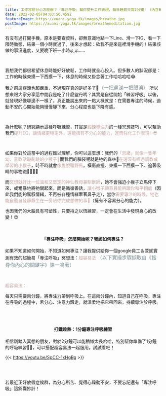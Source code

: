 ```yaml
---
title: 工作容易分心怎麼辦？「專注呼吸」幫你提升工作表現，每日睡前只需2分鐘！（內含練習影片）
date: 2022-02-05T04:03:50.459Z
featureImage: https://xuani-yoga.tk/images/breathe.jpg
postImage: https://xuani-yoga.tk/images/breathemeditation.jpg
---
```

有沒有過打開手機，原本是要查資料，卻無意識地點一下Line、滑一下IG、看一下限時動態，結果一個小時就過了，後來才想起：欸我不是來這裡滑手機的！結果該做的事沒進度，又要晚下班一小時ಥ_ಥ……

<br>

我想我們都很希望休息時能好好放鬆，工作時就全心投入。但多數人的狀況卻是：工作的時候東摸一下西摸一下，休息的時候又掛念著工作哈哈哈哈😂 <br>

我之前這症頭也超嚴重，不過現在真的是好多了🥺<font size=3><font color=#7D8E95>（一把鼻涕一把眼淚）</font></font> 所以想來跟大家分享這中間我是吃了什麼靈丹嗎？其實是自從開始「練習呼吸」以後，就發現好像哪邊不一樣了。真正能說出來的一點大概就是：在需要專注的時候，過動不安的心開始能夠慢慢靜下來，分心程度也是下降有感。

⁡<br>

為什麼呢？研究顯示這種呼吸練習，其實是<font color=#c3a6a0>鍛鍊專注力</font>的一種冥想技巧，可以幫助我們<font color=#c3a6a0>提升EQ，讓情緒更穩定外，還能擁有不分心的能力，進而強化工作表現✨😎</font>

⁡<br>

如果你對於這當中的過程難以理解，你可以這麼想：我們的<font color=#c3a6a0>「思緒」就像一隻年幼、喜歡活蹦亂跳的小猴子🐒</font>而我們的腦袋呢就是牠的森林🌲<font color=#c3a6a0>在還沒有經過調教或學習的小猴子</font>，時不時就會<font color=#c3a6a0>像隻脫韁野馬</font>，橫衝直撞、東摸一下西摸一下、追著吸睛的事物跑🤩🍃🌸🦋

而<font color=#c3a6a0>冥想就好比一位溫和又堅定的神仙教母兼馴獸師</font>，她不會強迫小猴子立馬停下來，或粗暴地將牠關起來，而是循循善誘，<font color=#c3a6a0>讓小猴子願意且能夠跟你和平相處</font>（因此我們能夠駕馭情緒，不再被各種情緒牽著鼻子走），當你<font color=#c3a6a0>需要專注的時候，牠也能自動自發靜靜坐在一旁陪你完成想做的事🎯</font>（擁有不容易分心的能力）。

也因我們的大腦具有可塑性，只要持之以恆練習，一定會在生活中發現身心的改變！😉

⁡<br>

#### <center>「專注呼吸」怎麼開始呢？我該如何專注？</center>

如果不知道如何開始，不知道如何專注？讓我提供給你一個google員工＆萱妮實測有效的超簡易「專注呼吸」冥想法：<font color=#c3a6a0>超容易法</font> <font size=3><font color=#7D8E95>（以下實操步驟擷取自《搜尋你內心的關鍵字》陳一鳴著）</font></font> 

<br>

<font color=#c3a6a0>超容易法：</font>

每天只需要兩分鐘，將專注力帶到呼吸上。在這兩分鐘內，知道自己在呼吸，專注在呼吸的過程中，若分心、注意力飄走，就溫柔地把它帶回來，持續專注於呼吸。

<br>

<br>

#### <center>打鐵趁熱：1分鐘專注呼吸練習</center>

相信剛踏入冥想的朋友，對於2分鐘可以能稍嫌太長哈哈，特別幫你準備了1分鐘的呼吸練習🌳✨，可以搭配超容易法一起服用，試試看吧！

{{<  https://youtu.be/SpCC-1xHgBg >}}

<br>

<br>

若最近正好放假症候群，為分心所苦、覺得心躁動不安，不要忘記還有「專注呼吸」這錦囊妙計！